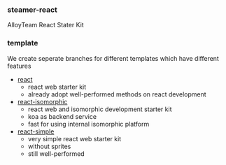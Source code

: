 ### steamer-react
AlloyTeam React Stater Kit

### template
We create seperate branches for different templates which have different features
* [react](https://github.com/SteamerTeam/steamer-react/tree/react)
	- react web starter kit
	- already adopt well-performed methods on react development
* [react-isomorphic](https://github.com/SteamerTeam/steamer-react/tree/react-isomorphic)
	- react web and isomorphic development starter kit
	- koa as backend service
	- fast for using internal isomorphic platform
* [react-simple](https://github.com/SteamerTeam/steamer-react/tree/react-simple)
	- very simple react web starter kit
	- without sprites
	- still well-performed

